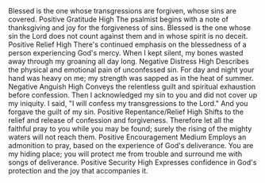 <sentimentAnalysis>
    <psalm number="32">
        <verse number="1">
            <text>Blessed is the one whose transgressions are forgiven, whose sins are covered.</text>
            <polarity>Positive</polarity>
            <emotion>Gratitude</emotion>
            <intensity>High</intensity>
            <context>The psalmist begins with a note of thanksgiving and joy for the forgiveness of sins.</context>
        </verse>
        <verse number="2">
            <text>Blessed is the one whose sin the Lord does not count against them and in whose spirit is no deceit.</text>
            <polarity>Positive</polarity>
            <emotion>Relief</emotion>
            <intensity>High</intensity>
            <context>There's continued emphasis on the blessedness of a person experiencing God's mercy.</context>
        </verse>
        <verse number="3">
            <text>When I kept silent, my bones wasted away through my groaning all day long.</text>
            <polarity>Negative</polarity>
            <emotion>Distress</emotion>
            <intensity>High</intensity>
            <context>Describes the physical and emotional pain of unconfessed sin.</context>
        </verse>
        <verse number="4">
            <text>For day and night your hand was heavy on me; my strength was sapped as in the heat of summer.</text>
            <polarity>Negative</polarity>
            <emotion>Anguish</emotion>
            <intensity>High</intensity>
            <context>Conveys the relentless guilt and spiritual exhaustion before confession.</context>
        </verse>
        <verse number="5">
            <text>Then I acknowledged my sin to you and did not cover up my iniquity. I said, "I will confess my transgressions to the Lord." And you forgave the guilt of my sin.</text>
            <polarity>Positive</polarity>
            <emotion>Repentance/Relief</emotion>
            <intensity>High</intensity>
            <context>Shifts to the relief and release of confession and forgiveness.</context>
        </verse>
        <verse number="6">
            <text>Therefore let all the faithful pray to you while you may be found; surely the rising of the mighty waters will not reach them.</text>
            <polarity>Positive</polarity>
            <emotion>Encouragement</emotion>
            <intensity>Medium</intensity>
            <context>Employs an admonition to pray, based on the experience of God's deliverance.</context>
        </verse>
        <verse number="7">
            <text>You are my hiding place; you will protect me from trouble and surround me with songs of deliverance.</text>
            <polarity>Positive</polarity>
            <emotion>Security</emotion>
            <intensity>High</intensity>
            <context>Expresses confidence in God's protection and the joy that accompanies it.</context>
        </verse>
        <!-- Repeat for each verse -->
    </psalm>
</sentimentAnalysis>